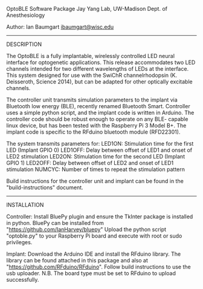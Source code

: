 OptoBLE Software Package
Jay Yang Lab, UW-Madison Dept. of Anesthesiology

Author: Ian Baumgart
		ibaumgart@wisc.edu

___________________________________________________________________________
DESCRIPTION

The OptoBLE is a fully implantable, wirelessly controlled LED neural
interface for optogenetic applications. This release accommodates two LED
channels intended for two different wavelengths of LEDs at the interface.
This system designed for use with the SwiChR channelrhodopsin 
(K. Deisseroth, Science 2014), but can be adapted for other optically
excitable channels.

The controller unit transmits simulation parameters to the implant via
Bluetooth low energy (BLE), recently renamed Bluetooth Smart. Controller
uses a simple python script, and the implant code is written in Arduino.
The controller code should be robust enough to operate on any BLE-
capable linux device, but has been tested with the Raspberry Pi 3 Model
B+. The implant code is specific to the RFduino bluetooth module
(RFD22301).

The system transmits parameters for:
	LED1ON: Stimulation time for the first LED (Implant GPIO 0)
	LED1OFF: Delay between offset of LED1 and onset of LED2 stimulation
	LED2ON: Stimulation time for the second LED (Implant GPIO 1)
	LED2OFF: Delay between offset of LED2 and onset of LED1 stimulation
	NUMCYC: Number of times to repeat the stimulation pattern

Build instructions for the controller unit and implant can be found in the
"build-instructions" document.
___________________________________________________________________________
INSTALLATION

Controller:
Install BluePy plugin and ensure the TkInter package is installed in
python. BluePy can be installed from "https://github.com/IanHarvey/bluepy"
Upload the python script "optoble.py" to your Raspberry Pi board and 
execute with root or sudo privileges.

Implant: Download the Arduino IDE and install the RFduino library. The
library can be found attached in this package and also at 
"https://github.com/RFduino/RFduino". Follow build instructions to use
the usb uploader. N.B. The board type must be set to RFduino to upload
successfully.